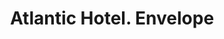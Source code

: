 ---
doi: 10.7916/D87S90QZ
date_other: '1893'
date_other_textual: '1893'
form: printed ephemera
genre:
- Envelopes
name:
- Atlantic Hotel
object_in_context_url: https://biggert.cul.columbia.edu/items/view/ave_biggert_00157
subject_hierarchical_geographic:
- Chicago, Illinois, United States
subject_name:
- Atlantic Hotel
title: Atlantic Hotel. Envelope
sort_title: Atlantic Hotel. Envelope
call_number: ave_biggert_00157
coordinates:
- 41.83694444444445,-87.68472222222222
pid: ave_biggert_00157
identifiers: ave_biggert_00157
thumbnail: https://derivativo-1.library.columbia.edu/iiif/2/ldpd:345135/full/!256,256/0/native.jpg
permalink: "/biggert/ave_biggert_00157/"
layout: iiif-image-page
---